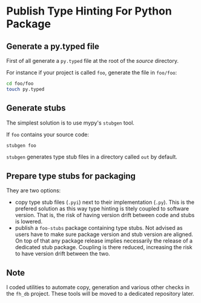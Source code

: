 # Publish Type Hinting For Python Package
## Generate a py.typed file
First of all generate a `py.typed` file at the root of the *source*
directory.

For instance if your project is called `foo`, generate the file in `foo/foo`:
``` sh
cd foo/foo
touch py.typed
```

## Generate stubs
The simplest solution is to use mypy's `stubgen` tool.

If `foo` contains your source code:
``` sh
stubgen foo
```
`stubgen` generates type stub files in a directory called `out` by default.

## Prepare type stubs for packaging
They are two options:
- copy type stub files (`.pyi`) next to their implementation (`.py`).
This is the prefered solution as this way type hinting is titely coupled to
software version. That is, the risk of having version drift between code and
stubs is lowered.
- publish a `foo-stubs` package containing type stubs. Not advised as users have
to make sure package version and stub version are aligned. On top of that any package
release implies necessarily the release of a dedicated stub package. Coupling is there
reduced, increasing the risk to have version drift between the two.

Note
----
I coded utilities to automate copy, generation and various other checks in the
`fh_db` project. These tools will be moved to a dedicated repository later.

